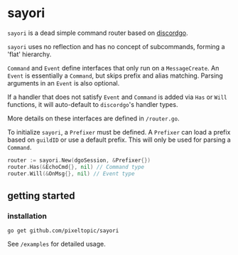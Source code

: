 # sayori

`sayori` is a dead simple command router based on [discordgo](https://github.com/bwmarrin/discordgo).

`sayori` uses no reflection and has no concept of subcommands, forming a 'flat' hierarchy. 

`Command` and `Event` define interfaces that only run on a `MessageCreate`. 
An `Event` is essentially a `Command`, but skips prefix and alias matching.
Parsing arguments in an `Event` is also optional.

If a handler that does not satisfy `Event` and `Command` is added via `Has` or `Will` functions, it will auto-default to `discordgo`'s handler types.

More details on these interfaces are defined in `/router.go`.

To initialize `sayori`, a `Prefixer` must be defined. A `Prefixer` can load a prefix based on `guildID`
 or use a default prefix. This will only be used for parsing a `Command`.

```go
router := sayori.New(dgoSession, &Prefixer{})
router.Has(&EchoCmd{}, nil) // Command type
router.Will(&OnMsg{}, nil) // Event type
```

## getting started

### installation

`go get github.com/pixeltopic/sayori`

See `/examples` for detailed usage.